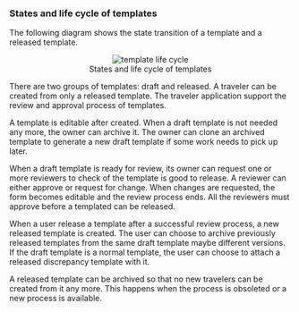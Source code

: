 ### States and life cycle of templates

The following diagram shows the state transition of a template and a released template.

<figure align="center">
<img src="../images/template-life.png" alt="template life cycle">
<figcaption>
States and life cycle of templates
</figcaption>
</figure>

There are two groups of templates: draft and released. A traveler can be created
from only a released template. The traveler application support the review and
approval process of templates.

A template is editable after created. When a draft template is not needed any
more, the owner can archive it. The owner can clone an archived template to
generate a new draft template if some work needs to pick up later.

When a draft template is ready for review, its owner can request one or more
reviewers to check of the template is good to release. A reviewer can either
approve or request for change. When changes are requested, the form becomes
editable and the review process ends. All the reviewers must approve before a
templated can be released. 

When a user release a template after a successful review process, a new released
template is created. The user can choose to archive previously released
templates from the same draft template maybe different versions. If the draft
template is a normal template, the user can choose to attach a released
discrepancy template with it. 

A released template can be archived so that no new travelers can be created from
it any more. This happens when the process is obsoleted or a new process is
available. 
